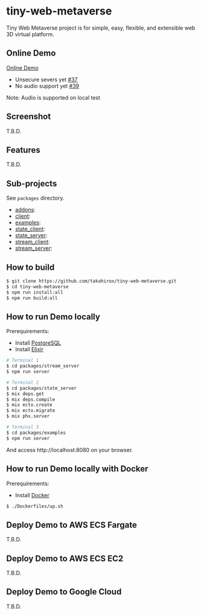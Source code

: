 # tiny-web-metaverse

Tiny Web Metaverse project is for simple, easy, flexible, and extensible web
3D virtual platform.

## Online Demo

[Online Demo](http://tiny-w-loadb-vriwgtomqnu3-996506576.ap-northeast-1.elb.amazonaws.com:8080)

* Unsecure severs yet [#37](https://github.com/takahirox/tiny-web-metaverse/issues/37)
* No audio support yet [#39](https://github.com/takahirox/tiny-web-metaverse/issues/39)

Note: Audio is supported on local test

## Screenshot

T.B.D.

## Features

T.B.D.

## Sub-projects

See `packages` directory.

* [addons](https://github.com/takahirox/tiny-web-metaverse/tree/main/packages/addons):
* [client](https://github.com/takahirox/tiny-web-metaverse/tree/main/packages/client):
* [examples](https://github.com/takahirox/tiny-web-metaverse/tree/main/packages/examples):
* [state_client](https://github.com/takahirox/tiny-web-metaverse/tree/main/packages/state_client):
* [state_server](https://github.com/takahirox/tiny-web-metaverse/tree/main/packages/state_server):
* [stream_client](https://github.com/takahirox/tiny-web-metaverse/tree/main/packages/stream_client):
* [stream_server](https://github.com/takahirox/tiny-web-metaverse/tree/main/packages/stream_server):

## How to build

```sh
$ git clone https://github.com/takahirox/tiny-web-metaverse.git
$ cd tiny-web-metaverse
$ npm run install:all
$ npm run build:all
```

## How to run Demo locally

Prerequirements:

* Install [PostgreSQL](https://www.postgresql.org/)
* Install [Elixir](https://elixir-lang.org/)

```sh
# Terminal 1
$ cd packages/stream_server
$ npm run server

# Terminal 2
$ cd packages/state_server
$ mix deps.get
$ mix deps.compile
$ mix ecto.create
$ mix ecto.migrate
$ mix phx.server

# Terminal 3
$ cd packages/examples
$ npm run server
```

And access http://localhost:8080 on your browser.

## How to run Demo locally with Docker

Prerequirements:

* Install [Docker](https://www.docker.com/)

```sh
$ ./Dockerfiles/up.sh
```

## Deploy Demo to AWS ECS Fargate

T.B.D.

## Deploy Demo to AWS ECS EC2

T.B.D.

## Deploy Demo to Google Cloud

T.B.D.
